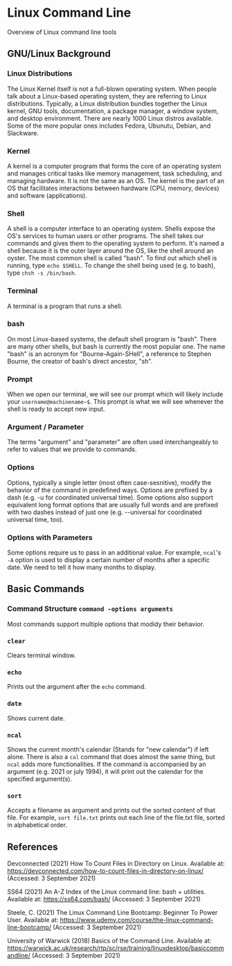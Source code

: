 # Linux Command Line
Overview of Linux command line tools


## GNU/Linux Background

### Linux Distributions
The Linux Kernel itself is not a full-blown operating system. When people talk about a Linux-based operating system, they are referring to Linux distributions. Typically, a Linux distribution bundles together the Linux kernel, GNU tools, documentation, a package manager, a window system, and desktop environment. There are nearly 1000 Linux distros available. Some of the more popular ones includes Fedora, Ubunutu, Debian, and Slackware.

### Kernel
A kernel is a computer program that forms the core of an operating system and manages critical tasks like memory management, task scheduling, and managing hardware. It is not the same as an OS. The kernel is the part of an OS that facilitates interactions between hardware (CPU, memory, devices) and software (applications).

### Shell
A shell is a computer interface to an operating system. Shells expose the OS's services to human users or other programs. The shell takes our commands and gives them to the operating system to perform. It's named a shell because it is the outer layer around the OS, like the shell around an oyster. The most common shell is called "bash". To find out which shell is running, type `echo $SHELL`. To change the shell being used (e.g. to bash), type `chsh -s /bin/bash`.

### Terminal
A terminal is a program that runs a shell. 

### bash
On most Linux-based systems, the default shell program is "bash". There are many other shells, but bash is currently the most popular one. The name "bash" is an acronym for "Bourne-Again-SHell", a reference to Stephen Bourne, the creator of bash's direct ancestor, "sh".

### Prompt
When we open our terminal, we will see our prompt which will likely include your `username@machinename~$`. This prompt is what we will see whenever the shell is ready to accept new input.

### Argument / Parameter
The terms "argument" and "parameter" are often used interchangeably to refer to values that we provide to commands.

### Options
Options, typically a single letter (most often case-sesnitive), modify the behavior of the command in predefined ways. Options are prefixed by a dash (e.g. -u for coordinated universal time). Some options also support equivalent long format options that are usually full words and are prefixed with two dashes instead of just one (e.g. --universal for coordinated universal time, too).

### Options with Parameters
Some options require us to pass in an additional value. For example, `ncal`'s `-A` option is used to display a certain number of months after a specific date. We need to tell it how many months to display.

## Basic Commands

### Command Structure `command -options arguments`
Most commands support multiple options that modidy their behavior.

### `clear`
Clears terminal window.

### `echo`
Prints out the argument after the `echo` command.

### `date`
Shows current date.

### `ncal`
Shows the current month's calendar (Stands for "new calendar") if left alone. There is also a `cal` command that does almost the same thing, but `ncal` adds more functionalities. If the command is accompanied by an argument (e.g. 2021 or july 1994), it will print out the calendar for the specified argument(s).

### `sort`
Accepts a filename as argument and prints out the sorted content of that file. For example, `sort file.txt` prints out each line of the file.txt file, sorted in alphabetical order.

## References

Devconnected (2021) How To Count Files in Directory on Linux. Available at: https://devconnected.com/how-to-count-files-in-directory-on-linux/ (Accessed: 3 September 2021)

SS64 (2021) An A-Z Index of the Linux command line: bash + utilities. Available at: https://ss64.com/bash/ (Accessed: 3 September 2021)

Steele, C. (2021) The Linux Command Line Bootcamp: Beginner To Power User. Available at: https://www.udemy.com/course/the-linux-command-line-bootcamp/ (Accessed: 3 September 2021)

University of Warwick (2018) Basics of the Command Line. Available at: https://warwick.ac.uk/research/rtp/sc/rse/training/linuxdesktop/basiccommandline/ (Accessed: 3 September 2021)
